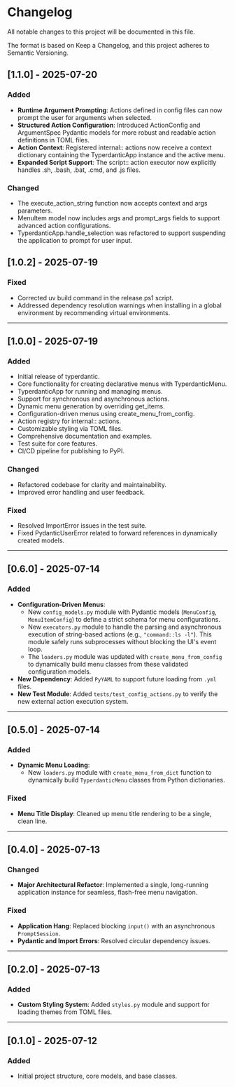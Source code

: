 # **Changelog**

All notable changes to this project will be documented in this file.

The format is based on Keep a Changelog,
and this project adheres to Semantic Versioning.

## **[1.1.0] - 2025-07-20**

### **Added**

* **Runtime Argument Prompting**: Actions defined in config files can now prompt the user for arguments when selected.
* **Structured Action Configuration**: Introduced ActionConfig and ArgumentSpec Pydantic models for more robust and readable action definitions in TOML files.
* **Action Context**: Registered internal:: actions now receive a context dictionary containing the TyperdanticApp instance and the active menu.
* **Expanded Script Support**: The script:: action executor now explicitly handles .sh, .bash, .bat, .cmd, and .js files.

### **Changed**

* The execute\_action\_string function now accepts context and args parameters.
* MenuItem model now includes args and prompt\_args fields to support advanced action configurations.
* TyperdanticApp.handle\_selection was refactored to support suspending the application to prompt for user input.

## **[1.0.2] - 2025-07-19**

### **Fixed**

* Corrected uv build command in the release.ps1 script.
* Addressed dependency resolution warnings when installing in a global environment by recommending virtual environments.

---

## **[1.0.0] - 2025-07-19**

### **Added**

* Initial release of typerdantic.
* Core functionality for creating declarative menus with TyperdanticMenu.
* TyperdanticApp for running and managing menus.
* Support for synchronous and asynchronous actions.
* Dynamic menu generation by overriding get\_items.
* Configuration-driven menus using create\_menu\_from\_config.
* Action registry for internal:: actions.
* Customizable styling via TOML files.
* Comprehensive documentation and examples.
* Test suite for core features.
* CI/CD pipeline for publishing to PyPI.

### **Changed**

* Refactored codebase for clarity and maintainability.
* Improved error handling and user feedback.

### **Fixed**

* Resolved ImportError issues in the test suite.
* Fixed PydanticUserError related to forward references in dynamically created models.

---

## [0.6.0] - 2025-07-14

### Added

* **Configuration-Driven Menus**:
  * New `config_models.py` module with Pydantic models (`MenuConfig`, `MenuItemConfig`) to define a strict schema for menu configurations.
  * New `executors.py` module to handle the parsing and asynchronous execution of string-based actions (e.g., `"command::ls -l"`). This module safely runs subprocesses without blocking the UI's event loop.
  * The `loaders.py` module was updated with `create_menu_from_config` to dynamically build menu classes from these validated configuration models.
* **New Dependency**: Added `PyYAML` to support future loading from `.yml` files.
* **New Test Module**: Added `tests/test_config_actions.py` to verify the new external action execution system.

---

## [0.5.0] - 2025-07-14

### Added

* **Dynamic Menu Loading**:
  * New `loaders.py` module with `create_menu_from_dict` function to dynamically build `TyperdanticMenu` classes from Python dictionaries.

### Fixed

* **Menu Title Display**: Cleaned up menu title rendering to be a single, clean line.

---

## [0.4.0] - 2025-07-13

### Changed

* **Major Architectural Refactor**: Implemented a single, long-running application instance for seamless, flash-free menu navigation.

### Fixed

* **Application Hang**: Replaced blocking `input()` with an asynchronous `PromptSession`.
* **Pydantic and Import Errors**: Resolved circular dependency issues.

---

## [0.2.0] - 2025-07-13

### Added

* **Custom Styling System**: Added `styles.py` module and support for loading themes from TOML files.

---

## [0.1.0] - 2025-07-12

### Added

* Initial project structure, core models, and base classes.
